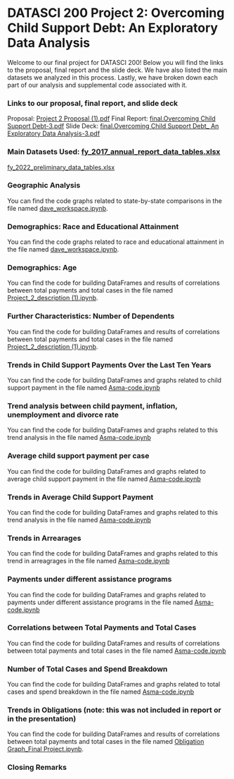 # DATASCI 200 Project 2: Overcoming Child Support Debt: An Exploratory Data Analysis

Welcome to our final project for DATASCI 200! Below you will find the links to the proposal, final report and the slide deck. We have also listed the main datasets we analyzed in this process. Lastly, we have broken down each part of our analysis and supplemental code associated with it. 

### Links to our proposal, final report, and slide deck
Proposal: [Project 2 Proposal (1).pdf](https://github.com/madfields17/Project2_Farooq_Russell_Fields/blob/main/Project%202%20Proposal%20(1).pdf)
Final Report: [final.Overcoming Child Support Debt-3.pdf](https://github.com/madfields17/Project2_Farooq_Russell_Fields/blob/main/final.Overcoming%20Child%20Support%20Debt-3.pdf)
Slide Deck: [final.Overcoming Child Support Debt_ An Exploratory Data Analysis-3.pdf](https://github.com/madfields17/Project2_Farooq_Russell_Fields/blob/main/final.Overcoming%20Child%20Support%20Debt_%20An%20Exploratory%20Data%20Analysis-3.pdf)

### Main Datasets Used: [fy_2017_annual_report_data_tables.xlsx](https://github.com/madfields17/Project2_Farooq_Russell_Fields/blob/main/fy_2017_annual_report_data_tables.xlsx)
[fy_2022_preliminary_data_tables.xlsx](https://github.com/madfields17/Project2_Farooq_Russell_Fields/blob/main/fy_2022_preliminary_data_tables.xlsx)

### Geographic Analysis
You can find the code graphs related to state-by-state comparisons in the file named [dave_workspace.ipynb](https://github.com/madfields17/Project2_Farooq_Russell_Fields/blob/main/dave_workspace.ipynb).

### Demographics: Race and Educational Attainment
You can find the code graphs related to race and educational attainment in the file named [dave_workspace.ipynb](https://github.com/madfields17/Project2_Farooq_Russell_Fields/blob/main/dave_workspace.ipynb).

### Demographics: Age
You can find the code for building DataFrames and results of correlations between total payments and total cases in the file named [Project_2_description (1).ipynb](https://github.com/madfields17/Project2_Farooq_Russell_Fields/blob/main/Project_2_description%20(1).ipynb).

### Further Characteristics: Number of Dependents
You can find the code for building DataFrames and results of correlations between total payments and total cases in the file named [Project_2_description (1).ipynb](https://github.com/madfields17/Project2_Farooq_Russell_Fields/blob/main/Project_2_description%20(1).ipynb).

###  Trends in Child Support Payments Over the Last Ten Years
You can find the code for building DataFrames and graphs related to child support payment in the file named [Asma-code.ipynb](https://github.com/madfields17/Project2_Farooq_Russell_Fields/blob/main/readme.md?plain=1)

### Trend analysis between child payment, inflation, unemployment and divorce rate
You can find the code for building DataFrames and graphs related to this trend analysis in the file named [Asma-code.ipynb](https://github.com/madfields17/Project2_Farooq_Russell_Fields/blob/main/readme.md?plain=1)

### Average child support payment per case
You can find the code for building DataFrames and graphs related to average child support payment in the file named [Asma-code.ipynb](https://github.com/madfields17/Project2_Farooq_Russell_Fields/blob/main/readme.md?plain=1)

### Trends in Average Child Support Payment 
You can find the code for building DataFrames and graphs related to this trend analysis in the file named [Asma-code.ipynb](https://github.com/madfields17/Project2_Farooq_Russell_Fields/blob/main/readme.md?plain=1)

### Trends in Arrearages
You can find the code for building DataFrames and graphs related to this trend in arreagrages in the file named [Asma-code.ipynb](https://github.com/madfields17/Project2_Farooq_Russell_Fields/blob/main/readme.md?plain=1)

### Payments under different assistance programs
You can find the code for building DataFrames and graphs related to payments under different assistance programs in the file named [Asma-code.ipynb](https://github.com/madfields17/Project2_Farooq_Russell_Fields/blob/main/readme.md?plain=1)

### Correlations between Total Payments and Total Cases
You can find the code for building DataFrames and results of correlations between total payments and total cases in the file named [Asma-code.ipynb](https://github.com/madfields17/Project2_Farooq_Russell_Fields/blob/main/readme.md?plain=1)

### Number of Total Cases and Spend Breakdown
You can find the code for building DataFrames and graphs related to total cases and spend breakdown in the file named [Asma-code.ipynb](https://github.com/madfields17/Project2_Farooq_Russell_Fields/blob/main/readme.md?plain=1)

### Trends in Obligations (note: this was not included in report or in the presentation)
You can find the code for building DataFrames and results of correlations between total payments and total cases in the file named [Obligation Graph_Final Project.ipynb](https://github.com/madfields17/Project2_Farooq_Russell_Fields/blob/main/Obligation%20Graph_Final%20Project.ipynb).

### Closing Remarks

